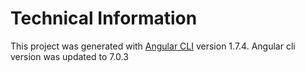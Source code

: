 # Technical Information
This project was generated with [Angular CLI](https://github.com/angular/angular-cli) version 1.7.4.
Angular cli version was updated to 7.0.3

<!-- 
## Installation
(the following should be run once)
 1. Install node js from [here](https://nodejs.org/en/download)
 2. Run as admin globaly `npm install npm@latest -g`  
 3. Run as admin globaly `npm install @angular/cli -g`  
 4. Run as admin globaly `npm install rimraf -g`  
 5. Run as admin globaly `npm cache clean -f` 
 6. Install Visual Studio Code from [here](https://code.visualstudio.com) 
 7. Install the `Project Snippets` extension and reload Visual Studio Code
 8. Open Project with Visual Studio Code (File > Open Folder...)
 9. Open terminal and run `npm install`


## Run
 1. Open Project with Visual Studio Code (File > Open Folder...)
 2. Open terminal ( Ctrl + ` )
 3. Run `npm start` and automatically the browser will navigate to `http://localhost:5000`


# Deploy to Web App with Azure
### Using VS Code `Node Pack for Azure` extension
1. Make sure the project is installed
2. Open terminal and run `npm run build`
3. Make sure the `Node Pack for Azure` extension is installed
4. Open Azure extention tab
5. Make sure you are connected to Azure
6. Select the app service where you want to deploy this app
7. Right click and select `Deploy`
8. Select 'Browse' and select the `dist` folder you just created (from file explorer) using the search bar that appears at the top of the Visual Studio Code window

### Using Azure  
1. Browse to [Azure Portal](https://portal.azure.com/) 
2. Switch to the correct directory (top right of the page)
3. Open 'baamdev' App Service
4. Open 'App Service Editor (Preview)' and click 'Go'
5. Manage your app's files in the 'WWWROOT' folder
6. Upload only files from dist folder
7. You do not need to upload scss files



# Actions
## When package.json is changed
 1. Open Project with Visual Studio Code (File > Open Folder...)
 2. Open terminal and run `rimraf node_modules`  
 3. Open terminal and run `npm cache clean -f`  
 4. Open terminal and run `npm install` 


## When Angular CLI needs update
To update Angular CLI to a new version, you must update both the global package and your project's local package.  

### Global package:  
 1. Run as admin globaly `npm uninstall -g @angular/cli`  
 2. Run as admin globaly `npm cache clean -f`  
 3. Run as admin globaly `npm install -g @angular/cli@latest`  

### Local project package:  
 1. Open Project with Visual Studio Code (File > Open Folder...)
 2. Open terminal and run `rimraf node_modules dist`    
 3. Open terminal and run `npm install --save-dev @angular/cli@latest`  
 4. Open terminal and run `npm install`   



# Angular CLI Commands
 1. When you run an angular cli command you should use the flag `-d` for testing the result.  
 2. When you are sure that the result of the command is correct, then remove the `-d` flag.

### Create Module
`ng g m name -d`  
If you want the module to have routing add the flag `--routing`

### Create Component
`ng g c folderOfModule/name --spec true -d`  
If you don't want the component to have it's own folder add the flag `--flat`   
If you don't want the component to have a scss file add the flag `--is`  

### Create Service
`ng g s core/providers/services/name --spec true -d`  

### Create Guard
`ng g g core/providers/guards/name --spec true -d`  

### Create Factory
`ng g s core/providers/factories/nameFactory --spec true -d`  
You have to delete the word Service from the class name, but not from the file name.

### Create Utility
`ng g s core/providers/utilities/nameUtility --spec true -d`  
You have to delete the word Service from the class name, but not from the file name.

### Create Pipe
`ng g p common/pipes/name --spec true -d`  

### Create Interface
`ng g i core/interfaces/name -d`  

### Create Class
`ng g cl core/classes/name -d`  

### Create Enum
`ng g e core/enums/name -d`  

 -->
